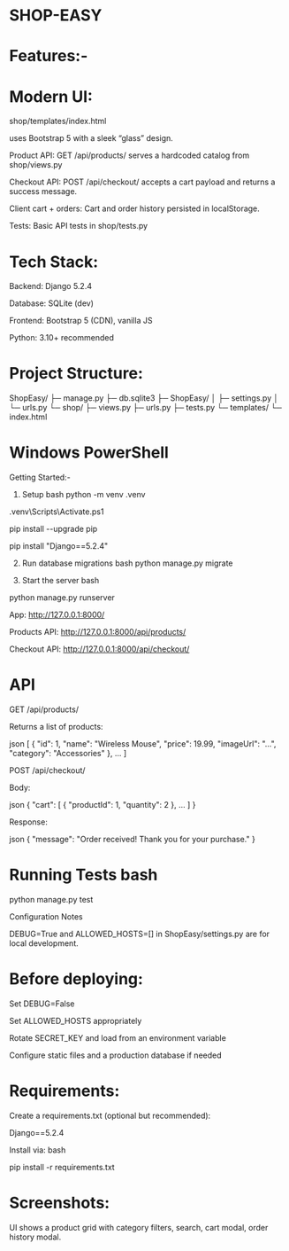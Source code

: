# SHOP-EASY

# Features:-

# Modern UI:
shop/templates/index.html

uses Bootstrap 5 with a sleek “glass” design.

Product API: GET /api/products/ serves a hardcoded catalog from  shop/views.py

Checkout API: POST /api/checkout/ accepts a cart payload and returns a success message.

Client cart + orders: Cart and order history persisted in localStorage.

Tests: Basic API tests in shop/tests.py


# Tech Stack:
Backend: Django 5.2.4

Database: SQLite (dev)

Frontend: Bootstrap 5 (CDN), vanilla JS

Python: 3.10+ recommended

# Project Structure:

ShopEasy/
├─ manage.py
├─ db.sqlite3
├─ ShopEasy/
│  ├─ settings.py
│  └─ urls.py
└─ shop/
   ├─ views.py
   ├─ urls.py
   ├─ tests.py
   └─ templates/
      └─ index.html

# Windows PowerShell
Getting Started:-

1) Setup bash
python -m venv .venv

.venv\Scripts\Activate.ps1

pip install --upgrade pip

pip install "Django==5.2.4"

2) Run database migrations bash
python manage.py migrate

3) Start the server bash

python manage.py runserver

App: http://127.0.0.1:8000/

Products API: http://127.0.0.1:8000/api/products/

Checkout API: http://127.0.0.1:8000/api/checkout/

# API
GET /api/products/

Returns a list of products:

json
[
  { "id": 1, "name": "Wireless Mouse", "price": 19.99, "imageUrl": "...", "category": "Accessories" },
  ...
]

POST /api/checkout/

Body:

json
{ "cart": [ { "productId": 1, "quantity": 2 }, ... ] }

Response:

json
{ "message": "Order received! Thank you for your purchase." }

# Running Tests bash

python manage.py test

Configuration Notes

DEBUG=True and ALLOWED_HOSTS=[] in ShopEasy/settings.py are for local development.

 # Before deploying:
Set DEBUG=False

Set ALLOWED_HOSTS appropriately

Rotate SECRET_KEY and load from an environment variable

Configure static files and a production database if needed

# Requirements:
Create a requirements.txt (optional but recommended):

Django==5.2.4

Install via: bash

pip install -r requirements.txt

# Screenshots:
UI shows a product grid with category filters, search, cart modal, order history modal.

